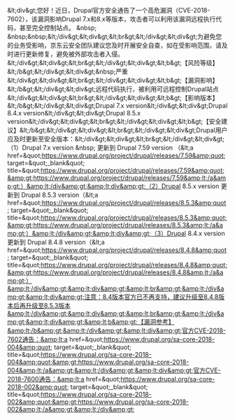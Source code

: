 &amp;lt;div&amp;gt;您好！近日，Drupal官方安全通告了一个高危漏洞（CVE-2018-7602），该漏洞影响Drupal 7.x和8.x等版本，攻击者可以利用该漏洞远程执行代码，甚至完全控制站点。 &amp;nbsp; &amp;nbsp;&amp;nbsp;&amp;lt;/div&amp;gt;&amp;lt;div&amp;gt;&amp;lt;br&amp;gt;&amp;lt;/div&amp;gt;&amp;lt;div&amp;gt;为避免您的业务受影响，京东云安全团队建议您及时开展安全自查，如在受影响范围，请及时进行更新修复，避免被外部攻击者入侵。&amp;lt;/div&amp;gt;&amp;lt;div&amp;gt;&amp;lt;br&amp;gt;&amp;lt;/div&amp;gt;&amp;lt;div&amp;gt;&amp;lt;b&amp;gt;【风险等级】&amp;lt;/b&amp;gt;&amp;lt;/div&amp;gt;&amp;lt;div&amp;gt;&amp;nbsp;严重&amp;lt;/div&amp;gt;&amp;lt;div&amp;gt;&amp;lt;br&amp;gt;&amp;lt;/div&amp;gt;&amp;lt;div&amp;gt;&amp;lt;b&amp;gt;【漏洞影响】&amp;lt;/b&amp;gt;&amp;lt;/div&amp;gt;&amp;lt;div&amp;gt;远程代码执行，被利用可远程控制Drupal站点&amp;lt;/div&amp;gt;&amp;lt;div&amp;gt;&amp;lt;br&amp;gt;&amp;lt;/div&amp;gt;&amp;lt;div&amp;gt;&amp;lt;b&amp;gt;【影响版本】&amp;lt;/b&amp;gt;&amp;lt;/div&amp;gt;&amp;lt;div&amp;gt;Drupal 7.x version&amp;lt;/div&amp;gt;&amp;lt;div&amp;gt;Drupal 8.4.x version&amp;lt;/div&amp;gt;&amp;lt;div&amp;gt;Drupal 8.5.x version&amp;lt;/div&amp;gt;&amp;lt;div&amp;gt;&amp;lt;br&amp;gt;&amp;lt;/div&amp;gt;&amp;lt;div&amp;gt;&amp;lt;b&amp;gt;【安全建议】&amp;lt;/b&amp;gt;&amp;lt;/div&amp;gt;&amp;lt;div&amp;gt;&amp;lt;br&amp;gt;&amp;lt;/div&amp;gt;&amp;lt;div&amp;gt;Drupal用户应及时更新至安全版本：&amp;lt;/div&amp;gt;&amp;lt;div&amp;gt;&amp;lt;br&amp;gt;&amp;lt;/div&amp;gt;&amp;lt;div&amp;gt;（1）Drupal 7.x version &amp;nbsp; 更新到 Drupal 7.59 version （&amp;lt;a href=&amp;quot;https://www.drupal.org/project/drupal/releases/7.59&amp;quot; target=&amp;quot;_blank&amp;quot; title=&amp;quot;https://www.drupal.org/project/drupal/releases/7.59&amp;quot;&amp;gt;https://www.drupal.org/project/drupal/releases/7.59&amp;lt;/a&amp;gt;）&amp;lt;/div&amp;gt;&amp;lt;div&amp;gt;（2）Drupal 8.5.x version 更新到 Drupal 8.5.3 version（&amp;lt;a href=&amp;quot;https://www.drupal.org/project/drupal/releases/8.5.3&amp;quot; target=&amp;quot;_blank&amp;quot; title=&amp;quot;https://www.drupal.org/project/drupal/releases/8.5.3&amp;quot;&amp;gt;https://www.drupal.org/project/drupal/releases/8.5.3&amp;lt;/a&amp;gt;）&amp;lt;/div&amp;gt;&amp;lt;div&amp;gt;（3）Drupal 8.4.x version 更新到 Drupal 8.4.8 version（&amp;lt;a href=&amp;quot;https://www.drupal.org/project/drupal/releases/8.4.8&amp;quot; target=&amp;quot;_blank&amp;quot; title=&amp;quot;https://www.drupal.org/project/drupal/releases/8.4.8&amp;quot;&amp;gt;https://www.drupal.org/project/drupal/releases/8.4.8&amp;lt;/a&amp;gt;）&amp;lt;/div&amp;gt;&amp;lt;div&amp;gt;&amp;lt;br&amp;gt;&amp;lt;/div&amp;gt;&amp;lt;div&amp;gt;注意：8.4版本官方已不再支持，建议升级至8.4.8版本后再升级至8.5.3版本&amp;lt;/div&amp;gt;&amp;lt;div&amp;gt;&amp;lt;br&amp;gt;&amp;lt;/div&amp;gt;&amp;lt;div&amp;gt;&amp;lt;b&amp;gt;【漏洞参考】&amp;lt;/b&amp;gt;&amp;lt;/div&amp;gt;&amp;lt;div&amp;gt;官方CVE-2018-7602通告：&amp;lt;a href=&amp;quot;https://www.drupal.org/sa-core-2018-004&amp;quot; target=&amp;quot;_blank&amp;quot; title=&amp;quot;https://www.drupal.org/sa-core-2018-004&amp;quot;&amp;gt;https://www.drupal.org/sa-core-2018-004&amp;lt;/a&amp;gt;&amp;lt;/div&amp;gt;&amp;lt;div&amp;gt;官方CVE-2018-7600通告：&amp;lt;a href=&amp;quot;https://www.drupal.org/sa-core-2018-002&amp;quot; target=&amp;quot;_blank&amp;quot; title=&amp;quot;https://www.drupal.org/sa-core-2018-002&amp;quot;&amp;gt;https://www.drupal.org/sa-core-2018-002&amp;lt;/a&amp;gt;&amp;lt;/div&amp;gt;